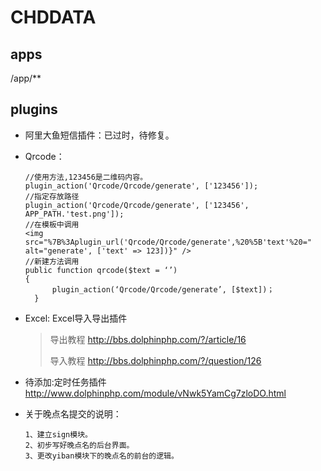 ﻿CHDDATA
===============

## apps
/app/**

## plugins

* 阿里大鱼短信插件：已过时，待修复。
* Qrcode：
  ```
  //使用方法,123456是二维码内容。
  plugin_action('Qrcode/Qrcode/generate', ['123456']);
  //指定存放路径
  plugin_action('Qrcode/Qrcode/generate', ['123456', APP_PATH.'test.png']);
  //在模板中调用
  <img src="%7B%3Aplugin_url('Qrcode/Qrcode/generate',%20%5B'text'%20=" alt="generate', ['text' => 123])}" />
  //新建方法调用
  public function qrcode($text = ‘’)
  {
  		plugin_action(‘Qrcode/Qrcode/generate’, [$text])；
  	}
  ```
* Excel: Excel导入导出插件

  > 导出教程
  > http://bbs.dolphinphp.com/?/article/16
  >
  > 导入教程
  > http://bbs.dolphinphp.com/?/question/126

* 待添加:定时任务插件 http://www.dolphinphp.com/module/vNwk5YamCg7zloDO.html


* 关于晚点名提交的说明：
    ```
    1、建立sign模块。
    2、初步写好晚点名的后台界面。
    3、更改yiban模块下的晚点名的前台的逻辑。
    ```
